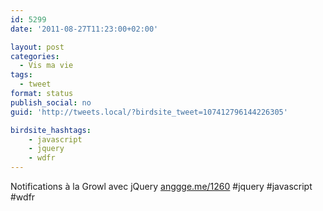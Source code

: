 ```yaml
---
id: 5299
date: '2011-08-27T11:23:00+02:00'

layout: post
categories:
  - Vis ma vie
tags:
  - tweet
format: status
publish_social: no
guid: 'http://tweets.local/?birdsite_tweet=107412796144226305'

birdsite_hashtags:
    - javascript
    - jquery
    - wdfr
---
```


Notifications à la Growl avec jQuery [anggge.me/1260](http://anggge.me/1260) #jquery #javascript #wdfr